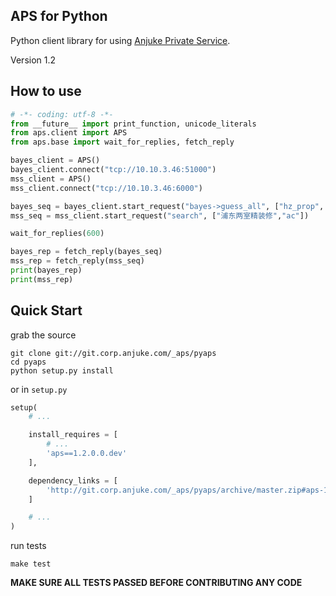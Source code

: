 ## APS for Python

Python client library for using [Anjuke Private Service](http://git.corp.anjuke.com/_aps/spec).

Version 1.2

## How to use

```python
# -*- coding: utf-8 -*-
from __future__ import print_function, unicode_literals
from aps.client import APS
from aps.base import wait_for_replies, fetch_reply

bayes_client = APS()
bayes_client.connect("tcp://10.10.3.46:51000")
mss_client = APS()
mss_client.connect("tcp://10.10.3.46:6000")

bayes_seq = bayes_client.start_request("bayes->guess_all", ["hz_prop", "未来资产大厦"])
mss_seq = mss_client.start_request("search", ["浦东两室精装修","ac"])

wait_for_replies(600)

bayes_rep = fetch_reply(bayes_seq)
mss_rep = fetch_reply(mss_seq)
print(bayes_rep)
print(mss_rep)
```

## Quick Start

grab the source

```
git clone git://git.corp.anjuke.com/_aps/pyaps
cd pyaps
python setup.py install
```

or in `setup.py`

```python
setup(
    # ...

    install_requires = [
        # ...
        'aps==1.2.0.0.dev'
    ],

    dependency_links = [
        'http://git.corp.anjuke.com/_aps/pyaps/archive/master.zip#aps-1.2.0.0.dev'
    ]

    # ...
)
```

run tests

```
make test
```

**MAKE SURE ALL TESTS PASSED BEFORE CONTRIBUTING ANY CODE**
